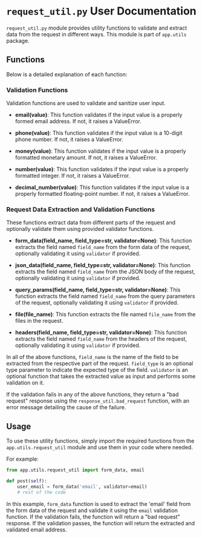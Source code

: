 # `request_util.py` User Documentation

`request_util.py` module provides utility functions to validate and extract data from the request in different ways. This module is part of `app.utils` package. 

## Functions

Below is a detailed explanation of each function:

### Validation Functions

Validation functions are used to validate and sanitize user input.

- **email(value)**: This function validates if the input value is a properly formed email address. If not, it raises a ValueError.

- **phone(value)**: This function validates if the input value is a 10-digit phone number. If not, it raises a ValueError.

- **money(value)**: This function validates if the input value is a properly formatted monetary amount. If not, it raises a ValueError.

- **number(value)**: This function validates if the input value is a properly formatted integer. If not, it raises a ValueError.

- **decimal_number(value)**: This function validates if the input value is a properly formatted floating-point number. If not, it raises a ValueError.

### Request Data Extraction and Validation Functions

These functions extract data from different parts of the request and optionally validate them using provided validator functions.

- **form_data(field_name, field_type=str, validator=None)**: This function extracts the field named `field_name` from the form data of the request, optionally validating it using `validator` if provided.

- **json_data(field_name, field_type=str, validator=None)**: This function extracts the field named `field_name` from the JSON body of the request, optionally validating it using `validator` if provided.

- **query_params(field_name, field_type=str, validator=None)**: This function extracts the field named `field_name` from the query parameters of the request, optionally validating it using `validator` if provided.

- **file(file_name)**: This function extracts the file named `file_name` from the files in the request.

- **headers(field_name, field_type=str, validator=None)**: This function extracts the field named `field_name` from the headers of the request, optionally validating it using `validator` if provided.

In all of the above functions, `field_name` is the name of the field to be extracted from the respective part of the request. `field_type` is an optional type parameter to indicate the expected type of the field. `validator` is an optional function that takes the extracted value as input and performs some validation on it.

If the validation fails in any of the above functions, they return a "bad request" response using the `response_util.bad_request` function, with an error message detailing the cause of the failure.

## Usage

To use these utility functions, simply import the required functions from the `app.utils.request_util` module and use them in your code where needed.

For example:

```python
from app.utils.request_util import form_data, email

def post(self):
    user_email = form_data('email', validator=email)
    # rest of the code
```

In this example, `form_data` function is used to extract the 'email' field from the form data of the request and validate it using the `email` validation function. If the validation fails, the function will return a "bad request" response. If the validation passes, the function will return the extracted and validated email address.